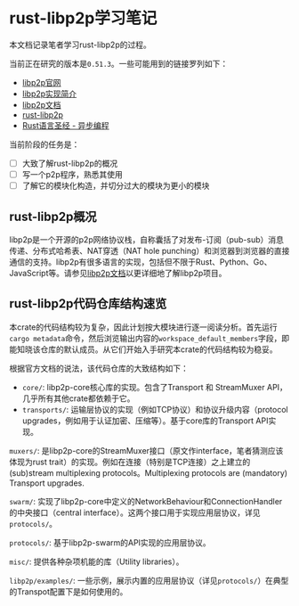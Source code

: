 # rust-libp2p学习笔记

本文档记录笔者学习rust-libp2p的过程。

当前正在研究的版本是`0.51.3`。一些可能用到的链接罗列如下：

- [libp2p官网](https://libp2p.io/)
- [libp2p实现简介](https://libp2p.io/implementations/)
- [libp2p文档](https://docs.libp2p.io/concepts/introduction/overview/)
- [rust-libp2p](https://docs.rs/libp2p/0.51.3/libp2p/index.html)
- [Rust语言圣经 - 异步编程](https://course.rs/advance/async/intro.html)

当前阶段的任务是：

- [ ] 大致了解rust-libp2p的概况
- [ ] 写一个p2p程序，熟悉其使用
- [ ] 了解它的模块化构造，并切分过大的模块为更小的模块

## rust-libp2p概况

libp2p是一个开源的p2p网络协议栈，自称囊括了对发布-订阅（pub-sub）消息传递、分布式哈希表、NAT穿透（NAT hole punching）和浏览器到浏览器的直接通信的支持。libp2p有很多语言的实现，包括但不限于Rust、Python、Go、JavaScript等。请参见[libp2p文档](https://docs.libp2p.io/concepts/introduction/overview/)以更详细地了解libp2p项目。

## rust-libp2p代码仓库结构速览

本crate的代码结构较为复杂，因此计划按大模块进行逐一阅读分析。首先运行`cargo metadata`命令，然后浏览输出内容的`workspace_default_members`字段，即能知晓该仓库的默认成员。从它们开始入手研究本crate的代码结构较为稳妥。

根据官方文档的说法，该代码仓库的大致结构如下：

- `core/`: libp2p-core核心库的实现。包含了Transport 和 StreamMuxer API，几乎所有其他crate都依赖于它。
- `transports/`: 运输层协议的实现（例如TCP协议）和协议升级内容（protocol upgrades，例如用于认证加密、压缩等）。基于core库的Transport API实现。

`muxers/`: 是libp2p-core的StreamMuxer接口（原文作interface，笔者猜测应该体现为rust trait）的实现。例如在连接（特别是TCP连接）之上建立的 (sub)stream multiplexing protocols。Multiplexing protocols are (mandatory) Transport upgrades.

`swarm/`: 实现了libp2p-core中定义的NetworkBehaviour和ConnectionHandler的中央接口（central interface）。这两个接口用于实现应用层协议，详见`protocols/`。

`protocols/`: 基于libp2p-swarm的API实现的应用层协议。

`misc/`: 提供各种杂项机能的库（Utility libraries）。

`libp2p/examples/`: 一些示例，展示内置的应用层协议（详见`protocols/`）在典型的Transpot配置下是如何使用的。
